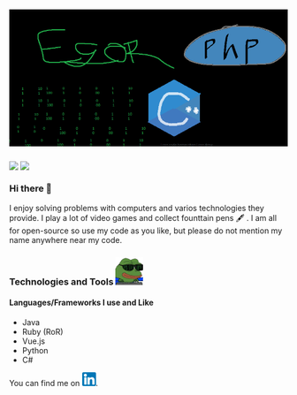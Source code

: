# [![egor kharatyan header](Untitled.png)](http://egor.co.za)

<img align="center" src="https://github-readme-stats.vercel.app/api/top-langs/?username=PurryFury&theme=blue-green" />
<img align="center" src="https://github-readme-stats.vercel.app/api/?username=PurryFury&theme=blue-green" />

### Hi there 👋
I enjoy solving problems with computers and varios technologies they provide. I play a lot of video games and collect founttain pens 🖋️ . I am all for open-source so use my code as you like, but please do not mention my name anywhere near my code.

### Technologies and Tools <img src="hackerman.gif" width="50px"/>
#### Languages/Frameworks I use and Like
<ul>
  <li> Java </li>
  <li> Ruby (RoR) </li>
  <li> Vue.js </li>
  <li> Python </li>
  <li> C# </li>
</ul>

<!-- Actual text -->

You can find me on [<img src="Linkedin.png" width="25px"/>][1].
<!-- Links to your social media accounts -->

[1]: https://www.linkedin.com/in/egor-kharatyan-37a86620b/
<!--
**PurryFury/PurryFury** is a ✨ _special_ ✨ repository because its `README.md` (this file) appears on your GitHub profile.

Here are some ideas to get you started:

- 🔭 I’m currently working on ...
- 🌱 I’m currently learning ...
- 👯 I’m looking to collaborate on ...
- 🤔 I’m looking for help with ...
- 💬 Ask me about ...
- 📫 How to reach me: ...
- 😄 Pronouns: ...
- ⚡ Fun fact: ...
-->
